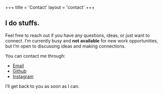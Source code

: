 +++
title = 'Contact'
layout = 'contact'
+++

## I do stuffs.

Feel free to reach out if you have any questions, ideas, or just want to connect. I’m currently busy and **not available** for new work opportunities, but I’m open to discussing ideas and making connections.

You can contact me through:
- [Email](mailto:pradhana.odhy@gmail.com)
- [Github](https://github.com/odhyp)
- [Instagram](https://www.instagram.com/odhypradhana/)

I’ll get back to you as soon as I can.
